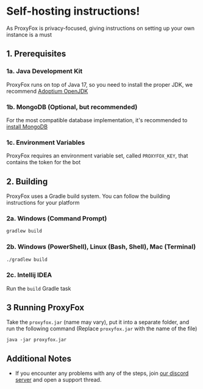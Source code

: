 # Self-hosting instructions!

As ProxyFox is privacy-focused, giving instructions on setting up your own instance is a must

## 1. Prerequisites

### 1a. Java Development Kit

ProxyFox runs on top of Java 17, so you need to install the proper JDK, we recommend [Adoptium OpenJDK](https://adoptium.net/)

### 1b. MongoDB (Optional, but recommended)

For the most compatible database implementation, it's recommended to [install MongoDB](https://www.mongodb.com/docs/manual/installation/)

### 1c. Environment Variables

ProxyFox requires an environment variable set, called `PROXYFOX_KEY`, that contains the token for the bot

## 2. Building

ProxyFox uses a Gradle build system. You can follow the building instructions for your platform

### 2a. Windows (Command Prompt)

```bash
gradlew build
```

### 2b. Windows (PowerShell), Linux (Bash, Shell), Mac (Terminal)

```bash
./gradlew build
```

### 2c. Intellij IDEA

Run the `build` Gradle task

## 3 Running ProxyFox

Take the `proxyfox.jar` (name may vary), put it into a separate folder, and run the following command
(Replace `proxyfox.jar` with the name of the file)
```batch
java -jar proxyfox.jar
```

## Additional Notes

- If you encounter any problems with any of the steps, join [our discord server](https://discord.gg/q3yF8ay9V7) and open
a support thread.
